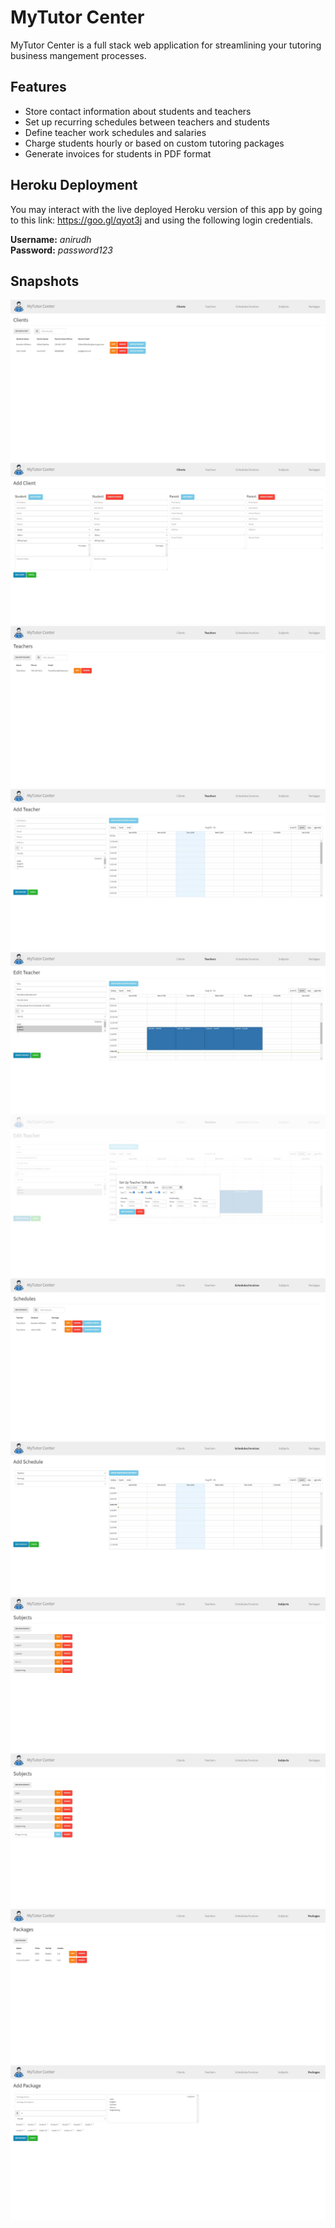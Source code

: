 # MyTutor Center

MyTutor Center is a full stack web application for streamlining your tutoring business mangement processes.

## Features

- Store contact information about students and teachers
- Set up recurring schedules between teachers and students
- Define teacher work schedules and salaries
- Charge students hourly or based on custom tutoring packages
- Generate invoices for students in PDF format

## Heroku Deployment

You may interact with the live deployed Heroku version of this app by going to this link: https://goo.gl/qyot3j and using the following login credentials.

**Username:** *anirudh*  
**Password:** *password123*

## Snapshots

<img src="/snapshots/snapshot-1.jpg" />
<img src="/snapshots/snapshot-2.jpg" />
<img src="/snapshots/snapshot-3.jpg" />
<img src="/snapshots/snapshot-4.jpg" />
<img src="/snapshots/snapshot-5.jpg" />
<img src="/snapshots/snapshot-6.jpg" />
<img src="/snapshots/snapshot-7.jpg" />
<img src="/snapshots/snapshot-8.jpg" />
<img src="/snapshots/snapshot-9.jpg" />
<img src="/snapshots/snapshot-10.jpg" />
<img src="/snapshots/snapshot-11.jpg" />
<img src="/snapshots/snapshot-12.jpg" />